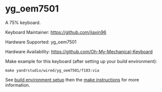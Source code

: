 yg_oem7501
===

A 75% keyboard.

Keyboard Maintainer: https://github.com/jiaxin96

Hardware Supported: yg_oem7501  

Hardware Availability: https://github.com/Oh-My-Mechanical-Keyboard 

Make example for this keyboard (after setting up your build environment):

    make yandrstudio/wired/yg_oem7501/f103:via

See [build environment setup](https://docs.qmk.fm/#/getting_started_build_tools) then the [make instructions](https://docs.qmk.fm/#/getting_started_make_guide) for more information.
